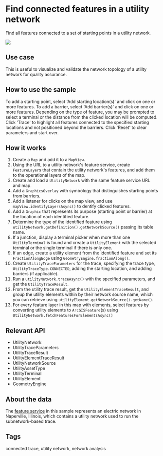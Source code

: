 # Find connected features in a utility network

Find all features connected to a set of starting points in a utility network.

![](ConnectedTrace.png)

## Use case

This is useful to visualize and validate the network topology of a utility network for quality assurance. 

## How to use the sample

To add a starting point, select 'Add starting location(s)' and click on one or more features. To add a barrier, select 'Add barrier(s)' and click on one or more features. Depending on the type of feature, you may be prompted to select a terminal or the distance from the clicked location will be computed. Click 'Trace' to highlight all features connected to the specified starting locations and not positioned beyond the barriers. Click 'Reset' to clear parameters and start over.

## How it works

1. Create a `Map` and add it to a `MapView`.
2. Using the URL to a utility network's feature service, create `FeatureLayer`s that contain the utility network's features, and add them to the operational layers of the map.
3. Create and load a `UtilityNetwork` with the same feature service URL and map.
4. Add a `GraphicsOverlay` with symbology that distinguishes starting points from barriers.
5. Add a listener for clicks on the map view, and use `mapView.identifyLayersAsync()` to dentify clicked features.
6. Add a `Graphic` that represents its purpose (starting point or barrier) at the location of each identified feature.
7. Determine the type of the identified feature using `utilityNetwork.getDefinition().getNetworkSource()` passing its table name.
8. If a junction, display a terminal picker when more than one `UtilityTerminal` is found and create a `UtilityElement` with the selected terminal or the single terminal if there is only one.
9. If an edge, create a utility element from the identified feature and set its `FractionAlongEdge` using `GeometryEngine.fractionAlong()`.
10. Create `UtilityTraceParameters` for the trace, specifying the trace type, `UtilityTraceType.CONNECTED`, adding the starting location, and adding barriers (if applicable).
11. Run a `utilityNetwork.traceAsync()` with the specified parameters, and get the `UtilityTraceResult`.
12. From the utility trace result, get the `UtilityElementTraceResult`, and group the utility elements within by their network source name, which you can retrieve using `utilityElement.getNetworkSource().getName()`.
13. For every feature layer in this map with elements, select features by converting utility elements to `ArcGISFeature`(s) using `UtilityNetwork.fetchFeaturesForElementsAsync()`

## Relevant API

* UtilityNetwork
* UtilityTraceParameters
* UtilityTraceResult
* UtilityElementTraceResult
* UtilityNetworkSource
* UtilityAssetType
* UtilityTerminal
* UtilityElement
* GeometryEngine

## About the data

The [feature service](https://sampleserver7.arcgisonline.com/arcgis/rest/services/UtilityNetwork/NapervilleElectric/FeatureServer) in this sample represents an electric network in Naperville, Illinois, which contains a utility network used to run the subnetwork-based trace.

## Tags

connected trace, utility network, network analysis
